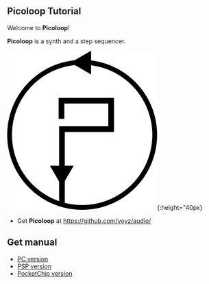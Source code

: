 

## Picoloop Tutorial 

Welcome to **Picoloop**!

**Picoloop** is a synth and a step sequencer. 

 ![](images/picoloop.png){:height="40px}


- Get **Picoloop** at https://github.com/yoyz/audio/


## Get manual 


- [PC version](picoloop_manual_pc.md)
- [PSP version](picoloop_manual_psp.md)
- [PocketChip version](picoloop_manual_pocketchip.md)

